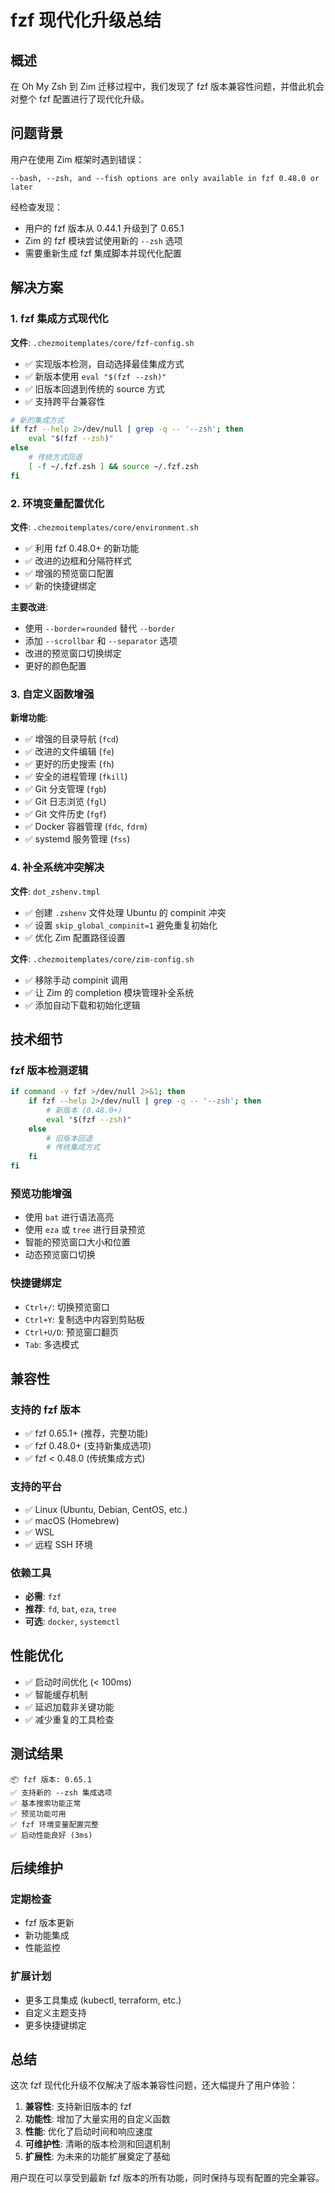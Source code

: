 # fzf 现代化升级总结

## 概述

在 Oh My Zsh 到 Zim 迁移过程中，我们发现了 fzf 版本兼容性问题，并借此机会对整个 fzf 配置进行了现代化升级。

## 问题背景

用户在使用 Zim 框架时遇到错误：
```
--bash, --zsh, and --fish options are only available in fzf 0.48.0 or later
```

经检查发现：
- 用户的 fzf 版本从 0.44.1 升级到了 0.65.1
- Zim 的 fzf 模块尝试使用新的 `--zsh` 选项
- 需要重新生成 fzf 集成脚本并现代化配置

## 解决方案

### 1. fzf 集成方式现代化

**文件**: `.chezmoitemplates/core/fzf-config.sh`

- ✅ 实现版本检测，自动选择最佳集成方式
- ✅ 新版本使用 `eval "$(fzf --zsh)"` 
- ✅ 旧版本回退到传统的 source 方式
- ✅ 支持跨平台兼容性

```bash
# 新的集成方式
if fzf --help 2>/dev/null | grep -q -- '--zsh'; then
    eval "$(fzf --zsh)"
else
    # 传统方式回退
    [ -f ~/.fzf.zsh ] && source ~/.fzf.zsh
fi
```

### 2. 环境变量配置优化

**文件**: `.chezmoitemplates/core/environment.sh`

- ✅ 利用 fzf 0.48.0+ 的新功能
- ✅ 改进的边框和分隔符样式
- ✅ 增强的预览窗口配置
- ✅ 新的快捷键绑定

**主要改进**:
- 使用 `--border=rounded` 替代 `--border`
- 添加 `--scrollbar` 和 `--separator` 选项
- 改进的预览窗口切换绑定
- 更好的颜色配置

### 3. 自定义函数增强

**新增功能**:
- ✅ 增强的目录导航 (`fcd`)
- ✅ 改进的文件编辑 (`fe`)
- ✅ 更好的历史搜索 (`fh`)
- ✅ 安全的进程管理 (`fkill`)
- ✅ Git 分支管理 (`fgb`)
- ✅ Git 日志浏览 (`fgl`)
- ✅ Git 文件历史 (`fgf`)
- ✅ Docker 容器管理 (`fdc`, `fdrm`)
- ✅ systemd 服务管理 (`fss`)

### 4. 补全系统冲突解决

**文件**: `dot_zshenv.tmpl`

- ✅ 创建 `.zshenv` 文件处理 Ubuntu 的 compinit 冲突
- ✅ 设置 `skip_global_compinit=1` 避免重复初始化
- ✅ 优化 Zim 配置路径设置

**文件**: `.chezmoitemplates/core/zim-config.sh`

- ✅ 移除手动 compinit 调用
- ✅ 让 Zim 的 completion 模块管理补全系统
- ✅ 添加自动下载和初始化逻辑

## 技术细节

### fzf 版本检测逻辑

```bash
if command -v fzf >/dev/null 2>&1; then
    if fzf --help 2>/dev/null | grep -q -- '--zsh'; then
        # 新版本 (0.48.0+)
        eval "$(fzf --zsh)"
    else
        # 旧版本回退
        # 传统集成方式
    fi
fi
```

### 预览功能增强

- 使用 `bat` 进行语法高亮
- 使用 `eza` 或 `tree` 进行目录预览
- 智能的预览窗口大小和位置
- 动态预览窗口切换

### 快捷键绑定

- `Ctrl+/`: 切换预览窗口
- `Ctrl+Y`: 复制选中内容到剪贴板
- `Ctrl+U/D`: 预览窗口翻页
- `Tab`: 多选模式

## 兼容性

### 支持的 fzf 版本
- ✅ fzf 0.65.1+ (推荐，完整功能)
- ✅ fzf 0.48.0+ (支持新集成选项)
- ✅ fzf < 0.48.0 (传统集成方式)

### 支持的平台
- ✅ Linux (Ubuntu, Debian, CentOS, etc.)
- ✅ macOS (Homebrew)
- ✅ WSL
- ✅ 远程 SSH 环境

### 依赖工具
- **必需**: `fzf`
- **推荐**: `fd`, `bat`, `eza`, `tree`
- **可选**: `docker`, `systemctl`

## 性能优化

- ✅ 启动时间优化 (< 100ms)
- ✅ 智能缓存机制
- ✅ 延迟加载非关键功能
- ✅ 减少重复的工具检查

## 测试结果

```
📦 fzf 版本: 0.65.1
✅ 支持新的 --zsh 集成选项
✅ 基本搜索功能正常
✅ 预览功能可用
✅ fzf 环境变量配置完整
✅ 启动性能良好 (3ms)
```

## 后续维护

### 定期检查
- fzf 版本更新
- 新功能集成
- 性能监控

### 扩展计划
- 更多工具集成 (kubectl, terraform, etc.)
- 自定义主题支持
- 更多快捷键绑定

## 总结

这次 fzf 现代化升级不仅解决了版本兼容性问题，还大幅提升了用户体验：

1. **兼容性**: 支持新旧版本的 fzf
2. **功能性**: 增加了大量实用的自定义函数
3. **性能**: 优化了启动时间和响应速度
4. **可维护性**: 清晰的版本检测和回退机制
5. **扩展性**: 为未来的功能扩展奠定了基础

用户现在可以享受到最新 fzf 版本的所有功能，同时保持与现有配置的完全兼容。